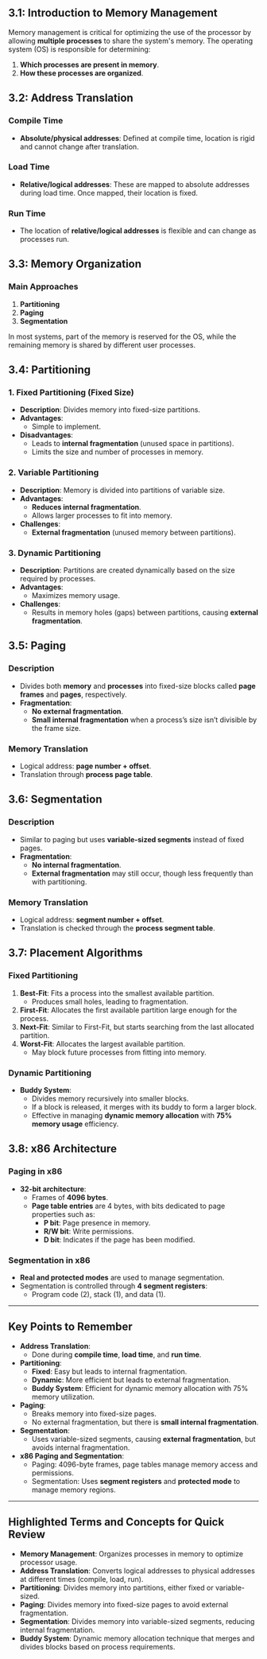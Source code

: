 ## 3.1: Introduction to Memory Management
Memory management is critical for optimizing the use of the processor by allowing **multiple processes** to share the system's memory. The operating system (OS) is responsible for determining:
1. **Which processes are present in memory**.
2. **How these processes are organized**.

## 3.2: Address Translation
### Compile Time
- **Absolute/physical addresses**: Defined at compile time, location is rigid and cannot change after translation.
### Load Time
- **Relative/logical addresses**: These are mapped to absolute addresses during load time. Once mapped, their location is fixed.
### Run Time
- The location of **relative/logical addresses** is flexible and can change as processes run.

## 3.3: Memory Organization
### Main Approaches
1. **Partitioning**
2. **Paging**
3. **Segmentation**

In most systems, part of the memory is reserved for the OS, while the remaining memory is shared by different user processes.

## 3.4: Partitioning
### 1. Fixed Partitioning (Fixed Size)
- **Description**: Divides memory into fixed-size partitions.
- **Advantages**:
  - Simple to implement.
- **Disadvantages**:
  - Leads to **internal fragmentation** (unused space in partitions).
  - Limits the size and number of processes in memory.
### 2. Variable Partitioning
- **Description**: Memory is divided into partitions of variable size.
- **Advantages**:
  - **Reduces internal fragmentation**.
  - Allows larger processes to fit into memory.
- **Challenges**:
  - **External fragmentation** (unused memory between partitions).
### 3. Dynamic Partitioning
- **Description**: Partitions are created dynamically based on the size required by processes.
- **Advantages**:
  - Maximizes memory usage.
- **Challenges**:
  - Results in memory holes (gaps) between partitions, causing **external fragmentation**.

## 3.5: Paging
### Description
- Divides both **memory** and **processes** into fixed-size blocks called **page frames** and **pages**, respectively.
- **Fragmentation**:
  - **No external fragmentation**.
  - **Small internal fragmentation** when a process’s size isn’t divisible by the frame size.
### Memory Translation
- Logical address: **page number + offset**.
- Translation through **process page table**.

## 3.6: Segmentation
### Description
- Similar to paging but uses **variable-sized segments** instead of fixed pages.
- **Fragmentation**:
  - **No internal fragmentation**.
  - **External fragmentation** may still occur, though less frequently than with partitioning.
### Memory Translation
- Logical address: **segment number + offset**.
- Translation is checked through the **process segment table**.

## 3.7: Placement Algorithms
### Fixed Partitioning
1. **Best-Fit**: Fits a process into the smallest available partition.
   - Produces small holes, leading to fragmentation.
2. **First-Fit**: Allocates the first available partition large enough for the process.
3. **Next-Fit**: Similar to First-Fit, but starts searching from the last allocated partition.
4. **Worst-Fit**: Allocates the largest available partition.
   - May block future processes from fitting into memory.
### Dynamic Partitioning
- **Buddy System**:
  - Divides memory recursively into smaller blocks.
  - If a block is released, it merges with its buddy to form a larger block.
  - Effective in managing **dynamic memory allocation** with **75% memory usage** efficiency.

## 3.8: x86 Architecture
### Paging in x86
- **32-bit architecture**:
  - Frames of **4096 bytes**.
  - **Page table entries** are 4 bytes, with bits dedicated to page properties such as:
    - **P bit**: Page presence in memory.
    - **R/W bit**: Write permissions.
    - **D bit**: Indicates if the page has been modified.
### Segmentation in x86
- **Real and protected modes** are used to manage segmentation.
- Segmentation is controlled through **4 segment registers**:
  - Program code (2), stack (1), and data (1).

---

## Key Points to Remember

- **Address Translation**:
  - Done during **compile time**, **load time**, and **run time**.
- **Partitioning**:
  - **Fixed**: Easy but leads to internal fragmentation.
  - **Dynamic**: More efficient but leads to external fragmentation.
  - **Buddy System**: Efficient for dynamic memory allocation with 75% memory utilization.
- **Paging**:
  - Breaks memory into fixed-size pages.
  - No external fragmentation, but there is **small internal fragmentation**.
- **Segmentation**:
  - Uses variable-sized segments, causing **external fragmentation**, but avoids internal fragmentation.
- **x86 Paging and Segmentation**:
  - Paging: 4096-byte frames, page tables manage memory access and permissions.
  - Segmentation: Uses **segment registers** and **protected mode** to manage memory regions.

---

## **Highlighted Terms and Concepts for Quick Review**

- **Memory Management**: Organizes processes in memory to optimize processor usage.
- **Address Translation**: Converts logical addresses to physical addresses at different times (compile, load, run).
- **Partitioning**: Divides memory into partitions, either fixed or variable-sized.
- **Paging**: Divides memory into fixed-size pages to avoid external fragmentation.
- **Segmentation**: Divides memory into variable-sized segments, reducing internal fragmentation.
- **Buddy System**: Dynamic memory allocation technique that merges and divides blocks based on process requirements.